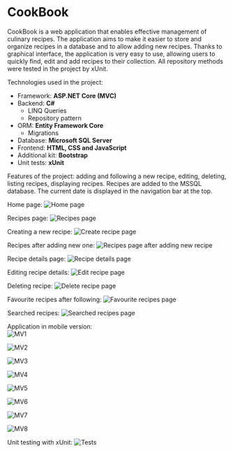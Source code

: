 # CookBook

CookBook is a web application that enables effective management of culinary recipes. The application aims to make it easier to store and organize recipes in a database and to allow adding new recipes. Thanks to graphical interface, the application is very easy to use, allowing users to quickly find, edit and add recipes to their collection. All repository methods were tested in the project by xUnit. 

Technologies used in the project: 
- Framework: **ASP.NET Core (MVC)**
- Backend: **C#**
  - LINQ Queries
  - Repository pattern
- ORM: **Entity Framework Core**
  - Migrations
- Database: **Microsoft SQL Server**
- Frontend: **HTML, CSS and JavaScript**
- Additional kit: **Bootstrap**
- Unit tests: **xUnit**

Features of the project: adding and following a new recipe, editing, deleting, listing recipes, displaying recipes. Recipes are added to the MSSQL database. The current date is displayed in the navigation bar at the top.

Home page:
![Home page](https://github.com/karoldziadkowiec/CookBook/blob/master/photos/0.png)

Recipes page:
![Recipes page](https://github.com/karoldziadkowiec/CookBook/blob/master/photos/1.png)

Creating a new recipe:
![Create recipe page](https://github.com/karoldziadkowiec/CookBook/blob/master/photos/2.png)

Recipes after adding new one:
![Recipes page after adding new recipe](https://github.com/karoldziadkowiec/CookBook/blob/master/photos/3.png)

Recipe details page:
![Recipe details page](https://github.com/karoldziadkowiec/CookBook/blob/master/photos/4.png)

Editing recipe details:
![Edit recipe page](https://github.com/karoldziadkowiec/CookBook/blob/master/photos/5.png)

Deleting recipe:
![Delete recipe page](https://github.com/karoldziadkowiec/CookBook/blob/master/photos/6.png)

Favourite recipes after following:
![Favourite recipes page](https://github.com/karoldziadkowiec/CookBook/blob/master/photos/7.png)

Searched recipes:
![Searched recipes page](https://github.com/karoldziadkowiec/CookBook/blob/master/photos/7.2.png)

Application in mobile version: <br/>
![MV1](https://github.com/karoldziadkowiec/CookBook/blob/master/photos/7.3.png)

![MV2](https://github.com/karoldziadkowiec/CookBook/blob/master/photos/8.png)

![MV3](https://github.com/karoldziadkowiec/CookBook/blob/master/photos/9.png)

![MV4](https://github.com/karoldziadkowiec/CookBook/blob/master/photos/10.png)

![MV5](https://github.com/karoldziadkowiec/CookBook/blob/master/photos/11.png)

![MV6](https://github.com/karoldziadkowiec/CookBook/blob/master/photos/12.png)

![MV7](https://github.com/karoldziadkowiec/CookBook/blob/master/photos/13.png)

![MV8](https://github.com/karoldziadkowiec/CookBook/blob/master/photos/14.png)

Unit testing with xUnit:
![Tests](https://github.com/karoldziadkowiec/CookBook/blob/master/photos/15.png)
